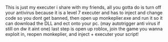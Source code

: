 This is just my executer i share with my friends, all you gotta do is turn off your antivirus because it is a level 7 executer and has to inject and change code so you dont get banned,
then open up monkeplier.exe and run it so it can download the DLL and ect onto your pc. (may autotrigger anti virus if still on dw it aint one)
last step is open up roblox, join the game you wanna exploit in, reopen monkeplier, and inject  + executer your script!
